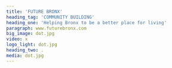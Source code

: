 ```yaml
---
title: 'FUTURE BRONX'
heading_tag: 'COMMUNITY BUILDING'
heading_one: 'Helping Bronx to be a better place for living'
paragraph: www.futurebronx.com
big_image: dot.jpg
video: x
logo_light: dot.jpg
heading_two: .
media: dot.jpg
---
```


